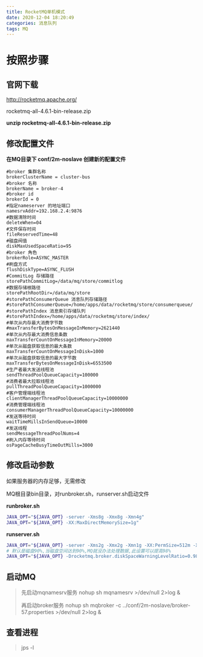 ```yaml
---
title: RocketMQ单机模式
date: 2020-12-04 18:20:49
categories: 消息队列
tags: MQ
---
```


# 按照步骤

##  官网下载

http://rocketmq.apache.org/

rocketmq-all-4.6.1-bin-release.zip

**unzip rocketmq-all-4.6.1-bin-release.zip**

##  修改配置文件

**在MQ目录下 conf/2m-noslave 创建新的配置文件**

~~~properties
#broker 集群名称
brokerClusterName = cluster-bus
#broker 名称
brokerName = broker-4
#broker id
brokerId = 0
#指定nameserver 的地址端口
namesrvAddr=192.168.2.4:9876
#数据清除时间
deleteWhen=04
#文件保存时间
fileReservedTime=48
#磁盘阀值
diskMaxUsedSpaceRatio=95
#broker 角色
brokerRole=ASYNC_MASTER
#刷盘方式
flushDiskType=ASYNC_FLUSH
#CommitLog 存储路径
storePathCommitLog=/data/mq/store/commitlog
#数据存储根路径
storePathRootDir=/data/mq/store
#storePathConsumerQueue 消息队列存储路径
#storePathConsumerQueue=/home/apps/data/rocketmq/store/consumerqueue/
#storePathIndex 消息索引存储队列
#storePathIndex=/home/apps/data/rocketmq/store/index/ 
#单次从内存最大消费字节数
#maxTransferBytesOnMessageInMemory=2621440
#单次从内存最大消费信息条数   
maxTransferCountOnMessageInMemory=20000
#单次从磁盘获取信息的最大条数
maxTransferCountOnMessageInDisk=1000
#单次从磁盘获取信息的最大字节数
maxTransferBytesOnMessageInDisk=6553500
#生产者最大发送线程池
sendThreadPoolQueueCapacity=100000
#消费者最大拉取线程池
pullThreadPoolQueueCapacity=1000000
#客户管理端线程池
clientManagerThreadPoolQueueCapacity=10000000
#消费管理端线程池
consumerManagerThreadPoolQueueCapacity=10000000
#发送等待时间
waitTimeMillsInSendQueue=10000
#发送线程
sendMessageThreadPoolNums=4
#刷入内存等待时间
osPageCacheBusyTimeOutMills=3000

~~~

##  修改启动参数

如果服务器的内存足够，无需修改

MQ根目录bin目录，对runbroker.sh，runserver.sh启动文件

**runbroker.sh**

~~~bash
JAVA_OPT="${JAVA_OPT} -server -Xms8g -Xmx8g -Xmn4g"
JAVA_OPT="${JAVA_OPT} -XX:MaxDirectMemorySize=1g"

~~~

**runserver.sh**

~~~bash
JAVA_OPT="${JAVA_OPT} -server -Xms2g -Xmx2g -Xmn1g -XX:PermSize=512m -XX:MaxPermSize=512m"
# 默认是磁盘90%,当磁盘空间达到90%,MQ就没办法处理数据,此设置可以提高98%
JAVA_OPT="${JAVA_OPT} -Drocketmq.broker.diskSpaceWarningLevelRatio=0.98"
~~~

##  启动MQ

> 先启动mqnamesrv服务 nohup sh mqnamesrv >/dev/null 2>log &
>
> 再启动broker服务 nohup sh mqbroker -c ../conf/2m-noslave/broker-57.properties >/dev/null 2>log &

##  查看进程

> jps -l
